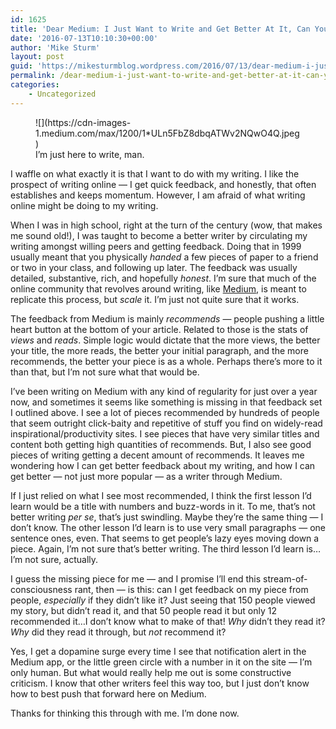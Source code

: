 ```yaml
---
id: 1625
title: 'Dear Medium: I Just Want to Write and Get Better At It, Can You Help Me?'
date: '2016-07-13T10:10:30+00:00'
author: 'Mike Sturm'
layout: post
guid: 'https://mikesturmblog.wordpress.com/2016/07/13/dear-medium-i-just-want-to-write-and-get-better-at-it-can-you-help-me/'
permalink: /dear-medium-i-just-want-to-write-and-get-better-at-it-can-you-help-me/
categories:
    - Uncategorized
---
```


<figure class="wp-caption">![](https://cdn-images-1.medium.com/max/1200/1*ULn5FbZ8dbqATWv2NQwO4Q.jpeg)<figcaption class="wp-caption-text">I’m just here to write, man.</figcaption></figure>I waffle on what exactly it is that I want to do with my writing. I like the prospect of writing online — I get quick feedback, and honestly, that often establishes and keeps momentum. However, I am afraid of what writing online might be doing to my writing.

When I was in high school, right at the turn of the century (wow, that makes me sound old!), I was taught to become a better writer by circulating my writing amongst willing peers and getting feedback. Doing that in 1999 usually meant that you physically *handed* a few pieces of paper to a friend or two in your class, and following up later. The feedback was usually detailed, substantive, rich, and hopefully *honest*. I’m sure that much of the online community that revolves around writing, like [Medium](https://medium.com/u/504c7870fdb6), is meant to replicate this process, but *scale* it. I’m just not quite sure that it works.

The feedback from Medium is mainly *recommends* — people pushing a little heart button at the bottom of your article. Related to those is the stats of *views* and *reads*. Simple logic would dictate that the more views, the better your title, the more reads, the better your initial paragraph, and the more recommends, the better your piece is as a whole. Perhaps there’s more to it than that, but I’m not sure what that would be.

I’ve been writing on Medium with any kind of regularity for just over a year now, and sometimes it seems like something is missing in that feedback set I outlined above. I see a lot of pieces recommended by hundreds of people that seem outright click-baity and repetitive of stuff you find on widely-read inspirational/productivity sites. I see pieces that have very similar titles and content both getting high quantities of recommends. But, I also see good pieces of writing getting a decent amount of recommends. It leaves me wondering how I can get better feedback about my writing, and how I can get better — not just more popular — as a writer through Medium.

If I just relied on what I see most recommended, I think the first lesson I’d learn would be a title with numbers and buzz-words in it. To me, that’s not better writing *per se*, that’s just swindling. Maybe they’re the same thing — I don’t know. The other lesson I’d learn is to use very small paragraphs — one sentence ones, even. That seems to get people’s lazy eyes moving down a piece. Again, I’m not sure that’s better writing. The third lesson I’d learn is…I’m not sure, actually.

I guess the missing piece for me — and I promise I’ll end this stream-of-consciousness rant, then — is this: can I get feedback on my piece from people, *especially* if they didn’t like it? Just seeing that 150 people viewed my story, but didn’t read it, and that 50 people read it but only 12 recommended it…I don’t know what to make of that! *Why* didn’t they read it? *Why* did they read it through, but *not* recommend it?

Yes, I get a dopamine surge every time I see that notification alert in the Medium app, or the little green circle with a number in it on the site — I’m only human. But what would really help me out is some constructive criticism. I know that other writers feel this way too, but I just don’t know how to best push that forward here on Medium.

Thanks for thinking this through with me. I’m done now.